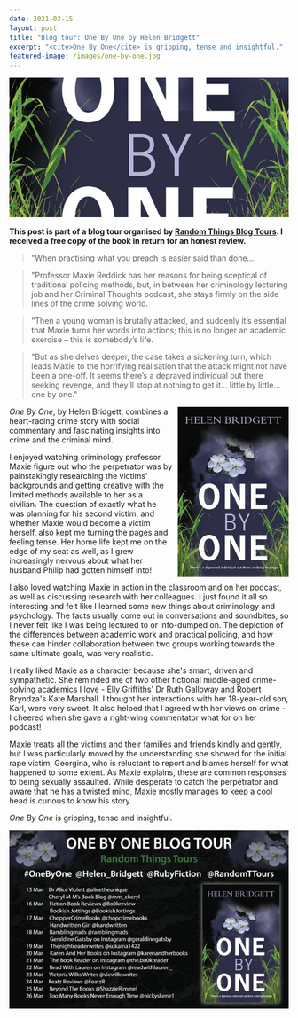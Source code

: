 ```yaml
---
date: 2021-03-15
layout: post
title: "Blog tour: One By One by Helen Bridgett"
excerpt: "<cite>One By One</cite> is gripping, tense and insightful."
featured-image: /images/one-by-one.jpg
---
```


![One By One](/images/one-by-one.jpg)

**This post is part of a blog tour organised by [Random Things Blog Tours](http://randomthingsthroughmyletterbox.blogspot.com/p/services-to-publishers-authors-blog.html). I received a free copy of the book in return for an honest review.**

> "When practising what you preach is easier said than done...

> "Professor Maxie Reddick has her reasons for being sceptical of traditional policing methods, but, in between her criminology lecturing job and her Criminal Thoughts podcast, she stays firmly on the side lines of the crime solving world.

> "Then a young woman is brutally attacked, and suddenly it’s essential that Maxie turns her words into actions; this is no longer an academic exercise – this is somebody’s life.

> "But as she delves deeper, the case takes a sickening turn, which leads Maxie to the horrifying realisation that the attack might not have been a one-off. It seems there’s a depraved individual out there seeking revenge, and they’ll stop at nothing to get it... little by little... one by one."

<img src="/images/one-by-one-200.jpg" alt="One By One" style="float: right; margin-bottom: 10px; margin-left: 10px;">

<cite>One By One</cite>, by Helen Bridgett, combines a heart-racing crime story with social commentary and fascinating insights into crime and the criminal mind.

I enjoyed watching criminology professor Maxie figure out who the perpetrator was by painstakingly researching the victims' backgrounds and getting creative with the limited methods available to her as a civilian. The question of exactly what he was planning for his second victim, and whether Maxie would become a victim herself, also kept me turning the pages and feeling tense. Her home life kept me on the edge of my seat as well, as I grew increasingly nervous about what her husband Philip had gotten himself into!

I also loved watching Maxie in action in the classroom and on her podcast, as well as discussing research with her colleagues. I just found it all so interesting and felt like I learned some new things about criminology and psychology. The facts usually come out in conversations and soundbites, so I never felt like I was being lectured to or info-dumped on. The depiction of the differences between academic work and practical policing, and how these can hinder collaboration between two groups working towards the same ultimate goals, was very realistic.

I really liked Maxie as a character because she's smart, driven and sympathetic. She reminded me of two other fictional middle-aged crime-solving academics I love - Elly Griffiths' Dr Ruth Galloway and Robert Bryndza's Kate Marshall. I thought her interactions with her 18-year-old son, Karl, were very sweet. It also helped that I agreed with her views on crime - I cheered when she gave a right-wing commentator what for on her podcast!

Maxie treats all the victims and their families and friends kindly and gently, but I was particularly moved by the understanding she showed for the initial rape victim, Georgina, who is reluctant to report and blames herself for what happened to some extent. As Maxie explains, these are common responses to being sexually assaulted. While desperate to catch the perpetrator and aware that he has a twisted mind, Maxie mostly manages to keep a cool head is curious to know his story.

<cite>One By One</cite> is gripping, tense and insightful.

![One By One blog tour banner](/images/one-by-one-banner.jpg)
